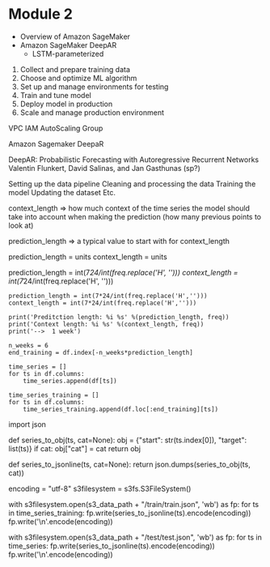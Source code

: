 # Module 2
- Overview of Amazon SageMaker
- Amazon SageMaker DeepAR
    - LSTM-parameterized




1. Collect and prepare training data
2. Choose and optimize ML algorithm 
3. Set up and manage environments for  testing
4. Train and tune model
5. Deploy model in production
6. Scale and manage production environment



VPC
IAM
AutoScaling Group



Amazon Sagemaker DeepaR

DeepAR: Probabilistic Forecasting with Autoregressive Recurrent Networks 
Valentin Flunkert, David Salinas, and Jan Gasthunas (sp?)


Setting up the data pipeline
Cleaning and processing the data
Training the model
Updating the dataset
Etc. 

context_length =>  how much context of the time series the model should take into account when making the prediction (how many previous points to look at)

prediction_length => a typical value to start with for context_length


prediction_length = units
context_length = units

prediction_length = int(7*24/int(freq.replace('H', '')))
context_length = int(7*24/int(freq.replace('H', '')))


```
prediction_length = int(7*24/int(freq.replace('H','')))
context_length = int(7*24/int(freq.replace('H','')))

print('Preditction length: %i %s' %(prediction_length, freq))
print('Context length: %i %s' %(context_length, freq))
print('-->  1 week')

n_weeks = 6
end_training = df.index[-n_weeks*prediction_length]

time_series = []
for ts in df.columns:
    time_series.append(df[ts])
    
time_series_training = []
for ts in df.columns:
    time_series_training.append(df.loc[:end_training][ts])
```


import json

def series_to_obj(ts, cat=None):
    obj = {"start": str(ts.index[0]), "target": list(ts)}
    if cat:
        obj["cat"] = cat
    return obj

def series_to_jsonline(ts, cat=None):
    return json.dumps(series_to_obj(ts, cat))

encoding = "utf-8"
s3filesystem = s3fs.S3FileSystem()

with s3filesystem.open(s3_data_path + "/train/train.json", 'wb') as fp:
    for ts in time_series_training:
        fp.write(series_to_jsonline(ts).encode(encoding))
        fp.write('\n'.encode(encoding))

with s3filesystem.open(s3_data_path + "/test/test.json", 'wb') as fp:
    for ts in time_series:
        fp.write(series_to_jsonline(ts).encode(encoding))
        fp.write('\n'.encode(encoding))